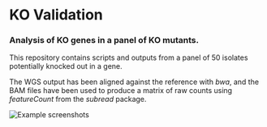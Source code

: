 # KO Validation

### Analysis of KO genes in a panel of KO mutants.

This repository contains scripts and outputs from a panel of 50 isolates potentially knocked out in a gene.

The WGS output has been aligned against the reference with _bwa_, and the BAM files have been used to produce a matrix of raw counts using _featureCount_ from the _subread_ package.

![Example screenshots](screenshot/strain03_confirmed.png)
